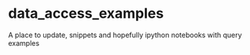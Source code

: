 # data_access_examples
A place to update, snippets and hopefully ipython notebooks with query examples
